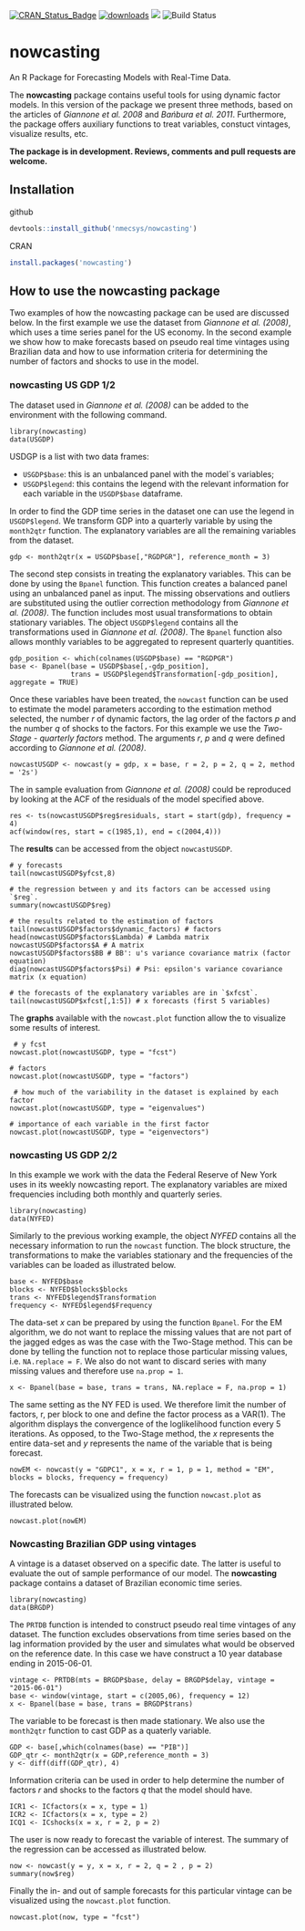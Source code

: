 
[![CRAN_Status_Badge](http://www.r-pkg.org/badges/version/nowcasting)](https://CRAN.R-project.org/package=nowcasting) 
[![downloads](http://cranlogs.r-pkg.org/badges/grand-total/nowcasting)](https://cran.rstudio.com/web/packages/nowcasting/index.html) 
![](http://cranlogs.r-pkg.org/badges/last-week/nowcasting?color=green)
![Build Status](https://ci.appveyor.com/api/projects/status/github/guilbran/nowcast?branch=master&svg=true)

# nowcasting
An R Package for Forecasting Models with Real-Time Data.

The **nowcasting** package contains useful tools for using dynamic factor models. In this version of the package we present three methods, based on the articles of *Giannone et al. 2008* and *Bańbura et al. 2011*. Furthermore, the package offers auxiliary functions to treat variables, constuct vintages, visualize results, etc.


**The package is in development. Reviews, comments and pull requests are welcome.**


## Installation

github
```R
devtools::install_github('nmecsys/nowcasting')
```
CRAN
```R
install.packages('nowcasting')
```

## How to use the nowcasting package

Two examples of how the nowcasting package can be used are discussed below. In the first example we use the dataset from *Giannone et al. (2008)*, which uses a time series panel for the US economy. In the second example we show how to make forecasts based on pseudo real time vintages using Brazilian data and how to use information criteria for determining the number of factors and shocks to use in the model.

### nowcasting US GDP 1/2

The dataset used in *Giannone et al. (2008)* can be added to the environment with the following command.

```{r warning=FALSE}
library(nowcasting)
data(USGDP)
```

USDGP is a list with two data frames:

* `USGDP$base`: this is an unbalanced panel with the model´s variables;
* `USGDP$legend`: this contains the legend with the relevant information for each variable in the `USGDP$base` dataframe.

In order to find the GDP time series in the dataset one can use the legend in `USGDP$legend`. We transform GDP into a quarterly variable by using the `month2qtr` function. The explanatory variables are all the remaining variables from the dataset.

```{r warning=FALSE}
gdp <- month2qtr(x = USGDP$base[,"RGDPGR"], reference_month = 3)
```

The second step consists in treating the explanatory variables. This can be done by using the `Bpanel` function. This function creates a balanced panel using an unbalanced panel as input. The missing observations and outliers are substituted using the outlier correction methodology from *Giannone et al. (2008)*. The function includes most usual transformations to obtain stationary variables. The object `USGDP$legend` contains all the transformations used in *Giannone et al. (2008)*. The `Bpanel` function also allows monthly variables to be aggregated to represent quarterly quantities.

```{r warning=FALSE}
gdp_position <- which(colnames(USGDP$base) == "RGDPGR")
base <- Bpanel(base = USGDP$base[,-gdp_position], 
               trans = USGDP$legend$Transformation[-gdp_position], aggregate = TRUE)
```
Once these variables have been treated, the `nowcast` function can be used to estimate the model parameters according to the estimation method selected, the number *r* of dynamic factors, the lag order of the factors *p* and the number *q* of shocks to the factors. For this example we use the *Two-Stage - quarterly factors* method. The arguments *r*, *p* and *q* were defined according to *Giannone et al. (2008)*.

```{r warning=FALSE}
nowcastUSGDP <- nowcast(y = gdp, x = base, r = 2, p = 2, q = 2, method = '2s')
```
The in sample evaluation from *Giannone et al. (2008)* could be reproduced by looking at the ACF of the residuals of the model specified above.

```{r warning=FALSE}
res <- ts(nowcastUSGDP$reg$residuals, start = start(gdp), frequency = 4)
acf(window(res, start = c(1985,1), end = c(2004,4)))
```
The **results** can be accessed from the object `nowcastUSGDP`.

```{r warning=FALSE}
# y forecasts
tail(nowcastUSGDP$yfcst,8)

# the regression between y and its factors can be accessed using `$reg`.
summary(nowcastUSGDP$reg)

# the results related to the estimation of factors 
tail(nowcastUSGDP$factors$dynamic_factors) # factors
head(nowcastUSGDP$factors$Lambda) # Lambda matrix
nowcastUSGDP$factors$A # A matrix
nowcastUSGDP$factors$BB # BB': u's variance covariance matrix (factor equation)
diag(nowcastUSGDP$factors$Psi) # Psi: epsilon's variance covariance matrix (x equation)

# the forecasts of the explanatory variables are in `$xfcst`.
tail(nowcastUSGDP$xfcst[,1:5]) # x forecasts (first 5 variables)
```

The **graphs** available with the `nowcast.plot` function allow the to visualize some results of interest.

```{r warning=FALSE}
 # y fcst
nowcast.plot(nowcastUSGDP, type = "fcst")

# factors
nowcast.plot(nowcastUSGDP, type = "factors") 

 # how much of the variability in the dataset is explained by each factor 
nowcast.plot(nowcastUSGDP, type = "eigenvalues")

# importance of each variable in the first factor
nowcast.plot(nowcastUSGDP, type = "eigenvectors") 
```
### nowcasting US GDP 2/2

In this example we work with the data the Federal Reserve of New York uses in its weekly nowcasting report. The explanatory variables are mixed frequencies including both monthly and quarterly series. 

```{r warning=FALSE}
library(nowcasting)
data(NYFED)
```
Similarly to the previous working example, the object *NYFED* contains all the necessary information to run the `nowcast` function. The block structure, the transformations to make the variables stationary and the frequencies of the variables can be loaded as illustrated below. 

```{r warning=FALSE}
base <- NYFED$base
blocks <- NYFED$blocks$blocks
trans <- NYFED$legend$Transformation
frequency <- NYFED$legend$Frequency
```
The data-set *x* can be prepared by using the function `Bpanel`. For the EM algorithm, we do not want to replace the missing values that are not part of the jagged edges as was the case with the Two-Stage method. This can be done by telling the function not to replace those particular missing values, i.e. `NA.replace = F`. We also do not want to discard series with many missing values and therefore use `na.prop = 1`.

```{r warning=FALSE}
x <- Bpanel(base = base, trans = trans, NA.replace = F, na.prop = 1)
```

The same setting as the NY FED is used. We therefore limit the number of factors, r, per block to one and define the factor process as a VAR(1). The algorithm displays the convergence of the loglikelihood function every 5 iterations. As opposed, to the Two-Stage method, the *x* represents the entire data-set and *y* represents the name of the variable that is being forecast.

```{r warning=FALSE}
nowEM <- nowcast(y = "GDPC1", x = x, r = 1, p = 1, method = "EM", blocks = blocks, frequency = frequency)
```
The forecasts can be visualized using the function `nowcast.plot` as illustrated below.

```{r warning=FALSE}
nowcast.plot(nowEM)
```

### Nowcasting Brazilian GDP using vintages

A vintage is a dataset observed on a specific date. The latter is useful to evaluate the out of sample performance of our model. The **nowcasting** package contains a dataset of Brazilian economic time series.

```{r warning=FALSE}
library(nowcasting)
data(BRGDP)
```

The `PRTDB` function is intended to construct pseudo real time vintages of any dataset. The function excludes observations from time series based on the lag information provided by the user and simulates what would be observed on the reference date. In this case we have construct a 10 year database ending in 2015-06-01.

```{r warning=FALSE}
vintage <- PRTDB(mts = BRGDP$base, delay = BRGDP$delay, vintage = "2015-06-01")
base <- window(vintage, start = c(2005,06), frequency = 12)
x <- Bpanel(base = base, trans = BRGDP$trans)
```

The variable to be forecast is then made stationary. We also use the `month2qtr` function to cast GDP as a quaterly variable.

```{r warning=FALSE}
GDP <- base[,which(colnames(base) == "PIB")]
GDP_qtr <- month2qtr(x = GDP,reference_month = 3)
y <- diff(diff(GDP_qtr), 4)
```
Information criteria can be used in order to help determine the number of factors *r* and shocks to the factors *q* that the model should have. 

```{r warning=FALSE}
ICR1 <- ICfactors(x = x, type = 1)
ICR2 <- ICfactors(x = x, type = 2)
ICQ1 <- ICshocks(x = x, r = 2, p = 2)
```
The user is now ready to forecast the variable of interest. The summary of the regression can be accessed as illustrated below.

```{r warning=FALSE}
now <- nowcast(y = y, x = x, r = 2, q = 2 , p = 2)
summary(now$reg)
```
Finally the in- and out of sample forecasts for this particular vintage can be visualized using the `nowcast.plot` function.

```{r warning=FALSE}
nowcast.plot(now, type = "fcst")
```



